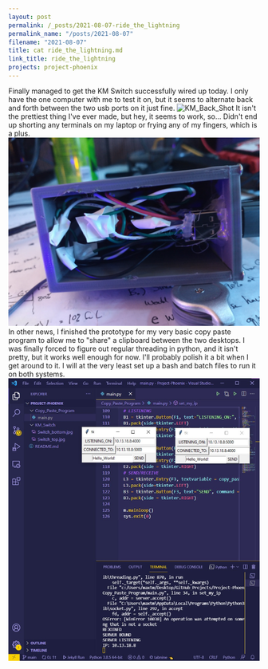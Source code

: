 ```yaml
---
layout: post
permalink: /_posts/2021-08-07-ride_the_lightning
permalink_name: "/posts/2021-08-07"
filename: "2021-08-07"
title: cat ride_the_lightning.md
link_title: ride_the_lightning
projects: project-phoenix
---
```

Finally managed to get the KM Switch successfully wired up today. I only have the one computer with me to test it on, but it seems to alternate back and forth between the two usb ports on it just fine.
![KM_Back_Shot](/assets/images/Switch_top.jpg)
It isn't the prettiest thing I've ever made, but hey, it seems to work, so...
Didn't end up shorting any terminals on my laptop or frying any of my fingers, which is a plus.
![KM_Wires_Shot](/assets/images/Switch_bottom.jpg)
In other news, I finished the prototype for my very basic copy paste program to allow me to "share" a clipboard between the two desktops.
I was finally forced to figure out regular threading in python, and it isn't pretty, but it works well enough for now.
I'll probably polish it a bit when I get around to it.
I will at the very least set up a bash and batch files to run it on both systems.
![Screenshot](/assets/images/Copy_Paste.jpg)

